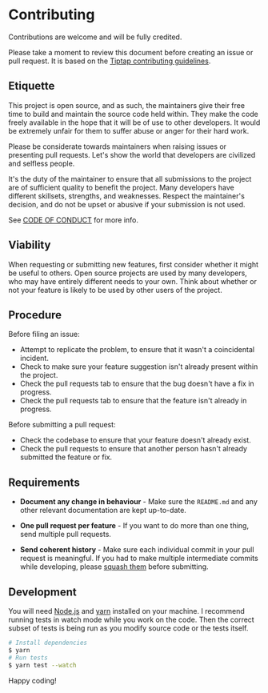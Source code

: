 # Contributing

Contributions are welcome and will be fully credited.

Please take a moment to review this document before creating an issue or pull request. It is based on the [Tiptap contributing guidelines](https://github.com/ueberdosis/tiptap/blob/main/CONTRIBUTING.md).

## Etiquette

This project is open source, and as such, the maintainers give their free time to build and maintain the source code held within. They make the code freely available in the hope that it will be of use to other developers. It would be extremely unfair for them to suffer abuse or anger for their hard work.

Please be considerate towards maintainers when raising issues or presenting pull requests. Let's show the world that developers are civilized and selfless people.

It's the duty of the maintainer to ensure that all submissions to the project are of sufficient quality to benefit the project. Many developers have different skillsets, strengths, and weaknesses. Respect the maintainer's decision, and do not be upset or abusive if your submission is not used.

See [CODE OF CONDUCT](CODE_OF_CONDUCT.md) for more info.

## Viability

When requesting or submitting new features, first consider whether it might be useful to others. Open source projects are used by many developers, who may have entirely different needs to your own. Think about whether or not your feature is likely to be used by other users of the project.

## Procedure

Before filing an issue:

-   Attempt to replicate the problem, to ensure that it wasn't a coincidental incident.
-   Check to make sure your feature suggestion isn't already present within the project.
-   Check the pull requests tab to ensure that the bug doesn't have a fix in progress.
-   Check the pull requests tab to ensure that the feature isn't already in progress.

Before submitting a pull request:

-   Check the codebase to ensure that your feature doesn't already exist.
-   Check the pull requests to ensure that another person hasn't already submitted the feature or fix.

## Requirements

-   **Document any change in behaviour** - Make sure the `README.md` and any other relevant documentation are kept up-to-date.

-   **One pull request per feature** - If you want to do more than one thing, send multiple pull requests.

-   **Send coherent history** - Make sure each individual commit in your pull request is meaningful. If you had to make multiple intermediate commits while developing, please [squash them](https://www.git-scm.com/book/en/v2/Git-Tools-Rewriting-History#Changing-Multiple-Commit-Messages) before submitting.

## Development

You will need [Node.js](https://nodejs.org) and [yarn](https://classic.yarnpkg.com) installed on your machine. I recommend running tests in watch mode while you work on the code. Then the correct subset of tests is being run as you modify source code or the tests itself.

```sh
# Install dependencies
$ yarn
# Run tests
$ yarn test --watch
```

Happy coding!
